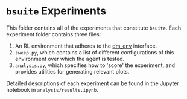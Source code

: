 # `bsuite` Experiments

This folder contains all of the experiments that constitute `bsuite`. Each
experiment folder contains three files:

1.  An RL environment that adheres to the [dm_env](https://github.com/deepmind/dm_env)
    interface.
1.  `sweep.py`, which contains a list of different configurations of this
    environment over which the agent is tested.
1.  `analysis.py`, which specifies how to 'score' the experiment, and
    provides utilities for generating relevant plots.

Detailed descriptions of each experiment can be found in the Jupyter notebook in
`analysis/results.ipynb`.
